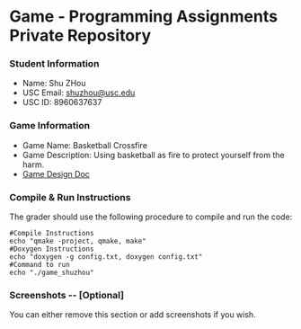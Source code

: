 # Game - Programming Assignments Private Repository
### Student Information
  + Name: Shu ZHou
  + USC Email: shuzhou@usc.edu
  + USC ID: 8960637637

### Game Information
  + Game Name: Basketball Crossfire
  + Game Description: Using basketball as fire to protect yourself from the harm.
  + [Game Design Doc](GameDesignDoc.md)


### Compile & Run Instructions
The grader should use the following procedure to compile and run the code:
```shell
#Compile Instructions
echo "qmake -project, qmake, make"
#Doxygen Instructions
echo "doxygen -g config.txt, doxygen config.txt"
#Command to run
echo "./game_shuzhou"
```

### Screenshots -- [Optional]
You can either remove this section or add screenshots if you wish.
